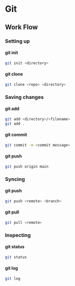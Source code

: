 # Git
## Work Flow
### Setting up
#### git init
```bash
git init <directory>
```
#### git clone
```bash
git clone <repo> <directory>
```
### Saving changes
#### git add
```bash
git add <directory>/<filename>
git add .
```
#### git commit
```bash
git commit -m <commit message>
```
#### git push
```bash
git push origin main
```
### Syncing
#### git push
```bash
git push <remote> <branch>
```
#### git pull
```bash
git pull <remote>
```
### Inspecting
#### git status
```bash
git status
```
#### git log
```bash
git log
```
